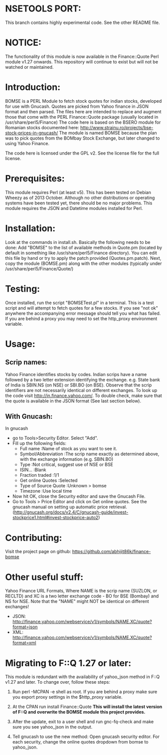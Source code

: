 NSETOOLS PORT:
==============
This branch contains highly experimental code.
See the other README file.



NOTICE:
=======
The functionality of this module is now available in the Finance::Quote
Perl module v1.27 onwards. This repository will continue to exist
but will not be watched or maintained.

Introduction:
=============
BOMSE is a PERL Module to fetch stock quotes for indian stocks, developed
for use with Gnucash. Quotes are picked from Yahoo finance in JSON format
and then parsed.
The files here are intended to replace and augment those that come with the
PERL Finance::Quote package (usually located in /usr/share/perl5/Finance)
The code here is based on the BSERO module for Romanian stocks documented
here: http://www.strainu.ro/projects/bse-stock-prices-in-gnucash/
The module is named BOMSE because the plan was to pick quotes from the
BOMbay Stock Exchange, but later changed to using Yahoo Finance.

The code here is licensed under the GPL v2. See the license file for the
full license.

Prerequisites:
==============
This module requires Perl (at least v5). This has been tested on Debian Wheezy
as of 2013 October. Although no other distributions or operating systems have
been tested yet, there should be no major problems. 
This module requires the JSON and Datetime modules installed for Perl.

Installation:
=============
Look at the commands in install.sh. Basically the following needs to be done:
Add "BOMSE" to the list of available methods in Quote.pm (located by default
in something like /usr/share/perl5/Finance directory). You can edit this file
by hand or try to apply the patch provided (Quotes.pm.patch). Next, copy the 
module (BOMSE.pm) along with the other modules (typically under
/usr/share/perl5/Finance/Quote/)

Testing:
========
Once installed, run the script "BOMSETest.pl" in a terminal. This is a test
script and will attempt to fetch quotes for a few stocks. If you see 
"not ok" anywhere the accompanying error message should tell you what has
failed. If you are behind a proxy you may need to set the http_proxy
environment variable. 

Usage:
======
Scrip names:
------------
Yahoo Finance identifies stocks by codes. Indian scrips have a name followed
by a two letter extension identifying the exchange.
e.g. State bank of India is SBIN.NS (on NSE) or SBI.BO (on BSE). Observe that
the scrip identifiers are not necessarily identical on different exchanges.
To look up the code visit http://in.finance.yahoo.com/. To double check, make
sure that the quote is available in the JSON format (See last section below).

With Gnucash:
-------------
In gnucash
- go to Tools>Security Editor. Select "Add".
- Fill up the following fields:
	+ Full name		:Name of stock as you want to see it.
	+ Symbol/Abbreviation	:The scrip name exactly as determined above, with the
				 exchange information (e.g. SBIN.BO)
	+ Type			:Not critical, suggest use of NSE or BSE
	+ ISIN...		:Blank
	+ Fraction traded 	:1/1
	+ Get online Quotes	:Selected
	+ Type of Source Quote	:Unknown > bomse
	+ Timezone		:Use local time
- Now hit OK, close the Security editor and save the Gnucash File.
- Go to Tools > Price Editor and click on Get online quotes.
See the gnucash manual on setting up automatic price retrieval.
(http://gnucash.org/docs/v2.4/C/gnucash-guide/invest-stockprice1.html#invest-stockprice-auto2)


Contributing:
=============
Visit the project page on github: https://github.com/abhijit86k/finance-bomse

Other useful stuff:
===================
Yahoo Finance URL Formats, Where NAME is the scrip name (SUZLON, or RECLTD)
and XC is a two letter exchange code - BO for BSE (Bombay) and NS for NSE.
Note that the "NAME" might NOT be identical on different exchanges!
- JSON:	http://finance.yahoo.com/webservice/v1/symbols/NAME.XC/quote?format=json
- XML:	http://finance.yahoo.com/webservice/v1/symbols/NAME.XC/quote?format=xml

Migrating to F::Q 1.27 or later:
================================
This module is redundant with the availability of yahoo_json method in F::Q v1.27 and later.
To change over, follow these steps:
1. Run
	perl -MCPAN -e shell
as root. If you are behind a proxy make sure you export proxy settings in the $http_proxy variable.

2. At the CPAN run
	install Finance::Quote
**This will install the latest version of F::Q and overwrite the BOMSE module this project provides.**
3. After the update, exit to a user shell and run
	gnc-fq-check
and make sure you see yahoo_json in the output.
4. Tell gnucash to use the new method:
Open gnucash security editor. For each security, change the online quotes dropdown from bomse to yahoo_json.

	


